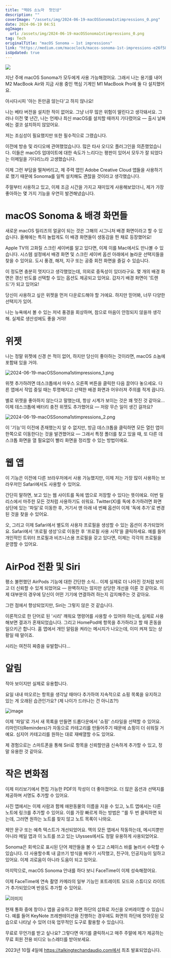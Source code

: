 ```yaml
---
title: "맥OS 소노마  첫인상"
description: ""
coverImage: "/assets/img/2024-06-19-macOSSonoma1stimpressions_0.png"
date: 2024-06-19 04:51
ogImage:
  url: /assets/img/2024-06-19-macOSSonoma1stimpressions_0.png
tag: Tech
originalTitle: "macOS Sonoma — 1st impressions"
link: "https://medium.com/macoclock/macos-sonoma-1st-impressions-e26f58e345c1"
isUpdated: true
---
```


<img src="/assets/img/2024-06-19-macOSSonoma1stimpressions_0.png" />

지난 주에 macOS Sonoma가 모두에게 사용 가능해졌어요. 그래서 나는 용기를 내어 M2 MacBook Air와 지금 사용 중인 핵심 기계인 M1 MacBook Pro에 둘 다 설치했어요.

아시다시피 '아는 돈만큼 않는다'고 하지 않나요!

나는 베타 버전을 설치한 적이 없어요. 그냥 너무 많은 위험이 딸린다고 생각돼서요. 그러나 이전 몇 년간, 나는 언제나 최신 macOS를 설치할 때까지 기다렸어요 — 출시 날짜에는 결코 설치하지 않았어요.

<!-- cozy-coder - 수평 -->

<ins class="adsbygoogle"
     style="display:block"
     data-ad-client="ca-pub-4877378276818686"
     data-ad-slot="1107185301"
     data-ad-format="auto"
     data-full-width-responsive="true"></ins>

<script>
     (adsbygoogle = window.adsbygoogle || []).push({});
</script>

저는 조심성이 필요했지만 또한 필수적으로 그랬습니다.

이전에 방송 및 라디오에 관여했었습니다. 많은 타사 오디오 플러그인을 의존했었습니다. 이들은 macOS 업데이트에 대한 속도가 느리다는 평판이 있어서 모두가 잘 되었다는 이메일을 기다리느라 고생했습니다.

이제 그런 부담을 떨쳐버리고, 제 주력 앱인 Adobe Creative Cloud 앱들을 사용하기로 했기 때문에 Sonoma를 일찍 설치해도 괜찮을 것이라고 생각했습니다.

주말부터 사용하고 있고, 이제 조금 시간을 가지고 재미있게 사용해보았더니, 제가 가장 좋아하는 몇 가지 기능을 우연히 발견해냈습니다.

<!-- cozy-coder - 수평 -->

<ins class="adsbygoogle"
     style="display:block"
     data-ad-client="ca-pub-4877378276818686"
     data-ad-slot="1107185301"
     data-ad-format="auto"
     data-full-width-responsive="true"></ins>

<script>
     (adsbygoogle = window.adsbygoogle || []).push({});
</script>

# macOS Sonoma & 배경 화면들

새로운 macOS 릴리즈의 얼굴이 되는 것은 그해의 시그니처 배경 화면이라고 할 수 있습니다. 올해에는 특히 놀랍게도 이 배경 화면들이 생동감을 띈 채로 등장했어요!

Apple TV의 고화질 스크린 세이버를 알고 있다면, 이제 이를 Mac에서도 만나볼 수 있습니다. 시스템 설정에서 배경 화면 및 스크린 세이버 옵션 아래에서 놀라운 선택지들을 찾을 수 있어요. 도시 풍경, 해저, 지구 또는 공중 회전 화면을 즐길 수 있습니다.

이 정도면 충분히 멋지다고 생각했었는데, 의외로 중독성이 있더라구요. 몇 개의 배경 화면은 갱신 빈도를 선택할 수 있는 옵션도 제공되고 있어요. 갑자기 배경 화면이 '트렌드'가 되고 있어요!

<!-- cozy-coder - 수평 -->

<ins class="adsbygoogle"
     style="display:block"
     data-ad-client="ca-pub-4877378276818686"
     data-ad-slot="1107185301"
     data-ad-format="auto"
     data-full-width-responsive="true"></ins>

<script>
     (adsbygoogle = window.adsbygoogle || []).push({});
</script>

당신이 사용하고 싶은 위젯을 먼저 다운로드해야 할 거에요. 하지만 믿어봐, 너무 다양한 선택지가 있어.

나는 뉴욕에서 볼 수 있는 저녁 풍경을 회상하며, 참으로 마음이 안정되지 않을까 생각해. 실제로 생산성에도 좋을 거야!

# 위젯

나는 정말 위젯에 신경 쓴 적이 없어, 하지만 당신이 좋아하는 것이라면, macOS 소놈에 포함돼 있을 거야.

<!-- cozy-coder - 수평 -->

<ins class="adsbygoogle"
     style="display:block"
     data-ad-client="ca-pub-4877378276818686"
     data-ad-slot="1107185301"
     data-ad-format="auto"
     data-full-width-responsive="true"></ins>

<script>
     (adsbygoogle = window.adsbygoogle || []).push({});
</script>

![2024-06-19-macOSSonoma1stimpressions_1.png](/assets/img/2024-06-19-macOSSonoma1stimpressions_1.png)

위젯 추가하려면 데스크톱에서 마우스 오른쪽 버튼을 클릭한 다음 끌어다 놓으세요. 다른 앱에서 작업 중일 때는 투명해지고 선택한 배경 화면과 어우러져 주의를 적게 끕니다.

별로 위젯을 좋아하지 않는다고 말했는데, 항상 시계가 보이는 것은 꽤 멋진 것 같아요... 이제 데스크톱에 배터리 충전 위젯도 추가했어요 — 저랑 무슨 일이 생긴 걸까요?

![2024-06-19-macOSSonoma1stimpressions_2.png](/assets/img/2024-06-19-macOSSonoma1stimpressions_2.png)

<!-- cozy-coder - 수평 -->

<ins class="adsbygoogle"
     style="display:block"
     data-ad-client="ca-pub-4877378276818686"
     data-ad-slot="1107185301"
     data-ad-format="auto"
     data-full-width-responsive="true"></ins>

<script>
     (adsbygoogle = window.adsbygoogle || []).push({});
</script>

이 '기능'이 이전에 존재했는지 알 수 없지만, 방금 데스크톱을 클릭하면 모든 열린 앱이 한쪽으로 이동한다는 것을 발견했어요 — 그래서 특정 폴더를 찾고 있을 때, 또 다른 데스크톱 화면을 열 필요없이 빨리 화면을 정리할 수 있는 방법이에요.

# 웹 앱

이 기능은 이전에 다른 브라우저에서 사용 가능했지만, 이제 저는 가장 많이 사용하는 브라우저인 Safari에서도 사용할 수 있어요.

간단히 말하면, 보고 있는 웹 사이트를 독에 앱으로 저장할 수 있다는 뜻이에요. 이번 릴리스에서 마주한 모든 것처럼 사용하기도 쉬워요. Twitter(X)를 독에 추가하려면 화면 상단에 있는 '파일'로 이동한 후, 거기서 맨 아래 네 번째 옵션이 이제 '독에 추가'로 변경된 것을 찾을 수 있어요.

<!-- cozy-coder - 수평 -->

<ins class="adsbygoogle"
     style="display:block"
     data-ad-client="ca-pub-4877378276818686"
     data-ad-slot="1107185301"
     data-ad-format="auto"
     data-full-width-responsive="true"></ins>

<script>
     (adsbygoogle = window.adsbygoogle || []).push({});
</script>

오, 그리고 이제 Safari에서 별도의 사용자 프로필을 생성할 수 있는 옵션이 추가되었어요. Safari에서 ‘프로필 생성’으로 이동한 후 ‘프로필 사용 시작’을 클릭하세요. 예를 들어 개인적인 트위터 프로필과 비즈니스용 프로필을 갖고 있다면, 이제는 각각의 프로필을 운영할 수 있어요.

# AirPod 전환 및 Siri

평소 불편했던 AirPods 기능에 대한 간단한 소식… 이제 실제로 더 나아진 것처럼 보이고 더 신뢰할 수 있게 되었어요 — 완벽하지는 않지만 상당한 개선을 이룬 것 같아요. 이제 대부분의 경우에 당신이 어떤 기기에 연결하려 하는지 감지해주는 것 같아요.

그런 점에서 향상되었지만, Siri는 그렇지 않은 것 같습니다.

<!-- cozy-coder - 수평 -->

<ins class="adsbygoogle"
     style="display:block"
     data-ad-client="ca-pub-4877378276818686"
     data-ad-slot="1107185301"
     data-ad-format="auto"
     data-full-width-responsive="true"></ins>

<script>
     (adsbygoogle = window.adsbygoogle || []).push({});
</script>

이론적으로 한 단어로 된 '시리' 깨워요 명령어를 사용할 수 있어야 하는데, 실제로 사용해보면 결과가 혼재되었습니다. 그리고 HomePod에 항목을 추가하라고 할 때 혼동을 일으키곤 합니다. 홈 앱에서 개인 알림을 켜라는 메시지가 나오는데, 이미 켜져 있는 상황일 때 말이죠.

시리는 여전히 짜증을 유발합니다...

# 알림

작아 보이지만 실제로 유용합니다.

<!-- cozy-coder - 수평 -->

<ins class="adsbygoogle"
     style="display:block"
     data-ad-client="ca-pub-4877378276818686"
     data-ad-slot="1107185301"
     data-ad-format="auto"
     data-full-width-responsive="true"></ins>

<script>
     (adsbygoogle = window.adsbygoogle || []).push({});
</script>

요일 내내 떠오르는 항목을 생각날 때마다 추가하여 지속적으로 쇼핑 목록을 유지하고 있는 게 오래된 습관인가요? (제 나이가 드러나는 건 아니죠?!)

![image](/assets/img/2024-06-19-macOSSonoma1stimpressions_3.png)

이제 '파일'로 가서 새 목록을 만들면 드롭다운에서 '쇼핑' 스타일을 선택할 수 있어요. 리마인더(Reminders)가 자동으로 카테고리를 만들어주기 때문에 쇼핑이 더 쉬워질 거예요. 심지어 카테고리를 원하는 대로 재배열할 수도 있어요.

제 경험으로는 스마트폰을 통해 Siri로 항목을 신뢰할만큼 신속하게 추가할 수 있고, 정말 유용한 것 같아요.

<!-- cozy-coder - 수평 -->

<ins class="adsbygoogle"
     style="display:block"
     data-ad-client="ca-pub-4877378276818686"
     data-ad-slot="1107185301"
     data-ad-format="auto"
     data-full-width-responsive="true"></ins>

<script>
     (adsbygoogle = window.adsbygoogle || []).push({});
</script>

# 작은 변화점

이제 미리보기에서 편집 가능한 PDF의 작성이 더 좋아졌어요. 더 많은 옵션과 선택지를 제공하며 서명도 추가할 수 있어요.

사진 앱에서는 이제 사람과 함께 애완동물의 이름을 지을 수 있고, 노트 앱에서는 다른 노트에 링크를 추가할 수 있어요. 이를 가장 빠르게 하는 방법은 ''를 두 번 클릭하면 되는데, 그러면 원하는 노트를 찾지 않고 노트 목록이 나와요.

제안 문구 또는 예측 텍스트가 개선되었어요. 맥의 모든 앱에서 작동하는데, 메시지뿐만 아니라 메일 앱과 이 노트를 쓰고 있는 Ulysses에서도 정말 유용하게 사용되었어요.

<!-- cozy-coder - 수평 -->

<ins class="adsbygoogle"
     style="display:block"
     data-ad-client="ca-pub-4877378276818686"
     data-ad-slot="1107185301"
     data-ad-format="auto"
     data-full-width-responsive="true"></ins>

<script>
     (adsbygoogle = window.adsbygoogle || []).push({});
</script>

Sonoma은 회색으로 표시된 단어 제안들을 볼 수 있고 스페이스 바를 눌러서 수락할 수 있습니다. 더 사용할수록 내 글쓰기 방식을 배우기 시작했고, 친구야, 인공지능이 일하고 있어요. 이제 괴로움이 아니라 도움이 되고 있어요.

마지막으로, macOS Sonoma 안내를 하다 보니 FaceTime이 이제 성숙해졌어요.

이제 FaceTime에 연속 촬영 카메라의 일부 기능인 포트레이트 모드와 스튜디오 라이트가 추가되었으며 반응도 추가할 수 있어요.

![이미지](/assets/img/2024-06-19-macOSSonoma1stimpressions_4.png)

<!-- cozy-coder - 수평 -->

<ins class="adsbygoogle"
     style="display:block"
     data-ad-client="ca-pub-4877378276818686"
     data-ad-slot="1107185301"
     data-ad-format="auto"
     data-full-width-responsive="true"></ins>

<script>
     (adsbygoogle = window.adsbygoogle || []).push({});
</script>

현재 통화 중에 창이나 앱을 공유하고 화면 하단의 삽화로 자신을 오버레이할 수 있습니다. 예를 들어 KeyNote 프레젠테이션을 진행하는 경우에도 화면의 하단에 컷아웃된 모습으로 나타날 수 있어 더욱 업무적인 도구로 활용할 수 있습니다.

무료로 무언가를 받고 싶나요? 그렇다면 여기를 클릭하시고 매주 주말에 제가 제공하는 무료 회원 전용 비디오 뉴스레터를 받아보세요.

2023년 10월 4일에 https://talkingtechandaudio.com에서 최초 발표되었습니다.
